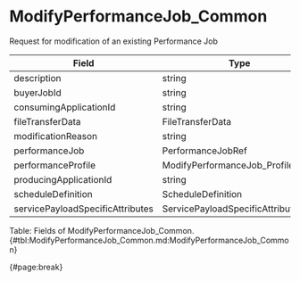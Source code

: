 <!--
    ATTENTION: This file was generated via gradle!
               Do NOT manually edit this file! Any such changes will be overwritten!
-->

# ModifyPerformanceJob_Common

Request for modification of an existing Performance Job

| Field | Type | Format | Required |
| ------- | ------- | ------- | --- |
| description | string | N/A | No |
| buyerJobId | string | N/A | No |
| consumingApplicationId | string | N/A | No |
| fileTransferData | FileTransferData | N/A | No |
| modificationReason | string | N/A | No |
| performanceJob | PerformanceJobRef | N/A | Yes |
| performanceProfile | ModifyPerformanceJob_ProfileValue | N/A | No |
| producingApplicationId | string | N/A | No |
| scheduleDefinition | ScheduleDefinition | N/A | No |
| servicePayloadSpecificAttributes | ServicePayloadSpecificAttributes | N/A | No |

Table: Fields of ModifyPerformanceJob_Common. {#tbl:ModifyPerformanceJob_Common.md:ModifyPerformanceJob_Common}

{#page:break}

